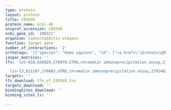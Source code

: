 ```yaml
---
type: protein
layout: protein
title: C0VXV6
protein_name: mrpl-46
uniprot_accession: C0VXV6
ncbi_gene_id: '190311'
organism: Caenorhabditis elegans
function: target gene
number_of_interactions: '2'
orthologs: '[{"species": "Homo sapiens", "id": ["<a href=\"/protein/q9h2w6\">Q9H2W6</a>"]}, {"species": "Mus musculus", "id": ["<a href=\"/protein/q9eqi8\">Q9EQI8</a>"]}, {"species": "Rattus norvegicus", "id": ["<a href=\"/protein/q5rk00\">Q5RK00</a>"]}, {"species": "Drosophila melanogaster", "id": ["<a href=\"/protein/q9w086\">Q9W086</a>"]}, {"species": "Danio rerio", "id": ["<a href=\"/protein/f1q8l0\">F1Q8L0</a>"]}]'
jaspar_matrices: ''
tfs: 'let-418,G5EBZ4,178970,GTRD,chromatin immunoprecipitation assay,27924024%5Buid%5D,No

  lin-13,Q11107,176083,GTRD,chromatin immunoprecipitation assay,27924024%5Buid%5D,No'
targets: ''
tfs_download: tfs_of_C0VXV6.tsv
targets_download: ''
bindingSites_download: ''
binding_sites_ls: ''

---
```

